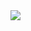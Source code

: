 
<img src="https://ss0.bdstatic.com/70cFvHSh_Q1YnxGkpoWK1HF6hhy/it/u=3355665702,1578250042&fm=26&gp=0.jpg">
